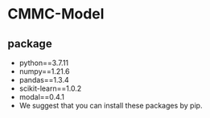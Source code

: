 # CMMC-Model
## package
* python==3.7.11  
* numpy==1.21.6  
* pandas==1.3.4  
* scikit-learn==1.0.2  
* modal==0.4.1
* We suggest that you can install these packages by pip.  
